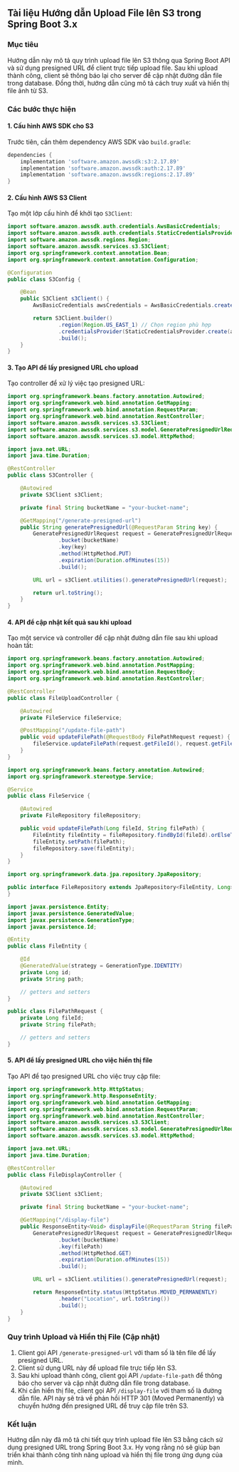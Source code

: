 ## Tài liệu Hướng dẫn Upload File lên S3 trong Spring Boot 3.x

### Mục tiêu
Hướng dẫn này mô tả quy trình upload file lên S3 thông qua Spring Boot API và sử dụng presigned URL để client trực tiếp upload file. Sau khi upload thành công, client sẽ thông báo lại cho server để cập nhật đường dẫn file trong database. Đồng thời, hướng dẫn cũng mô tả cách truy xuất và hiển thị file ảnh từ S3.

### Các bước thực hiện

#### 1. Cấu hình AWS SDK cho S3

Trước tiên, cần thêm dependency AWS SDK vào `build.gradle`:
```groovy
dependencies {
    implementation 'software.amazon.awssdk:s3:2.17.89'
    implementation 'software.amazon.awssdk:auth:2.17.89'
    implementation 'software.amazon.awssdk:regions:2.17.89'
}
```

#### 2. Cấu hình AWS S3 Client

Tạo một lớp cấu hình để khởi tạo `S3Client`:

```java
import software.amazon.awssdk.auth.credentials.AwsBasicCredentials;
import software.amazon.awssdk.auth.credentials.StaticCredentialsProvider;
import software.amazon.awssdk.regions.Region;
import software.amazon.awssdk.services.s3.S3Client;
import org.springframework.context.annotation.Bean;
import org.springframework.context.annotation.Configuration;

@Configuration
public class S3Config {

    @Bean
    public S3Client s3Client() {
        AwsBasicCredentials awsCredentials = AwsBasicCredentials.create("your-access-key", "your-secret-key");

        return S3Client.builder()
                .region(Region.US_EAST_1) // Chọn region phù hợp
                .credentialsProvider(StaticCredentialsProvider.create(awsCredentials))
                .build();
    }
}
```

#### 3. Tạo API để lấy presigned URL cho upload

Tạo controller để xử lý việc tạo presigned URL:

```java
import org.springframework.beans.factory.annotation.Autowired;
import org.springframework.web.bind.annotation.GetMapping;
import org.springframework.web.bind.annotation.RequestParam;
import org.springframework.web.bind.annotation.RestController;
import software.amazon.awssdk.services.s3.S3Client;
import software.amazon.awssdk.services.s3.model.GeneratePresignedUrlRequest;
import software.amazon.awssdk.services.s3.model.HttpMethod;

import java.net.URL;
import java.time.Duration;

@RestController
public class S3Controller {

    @Autowired
    private S3Client s3Client;

    private final String bucketName = "your-bucket-name";

    @GetMapping("/generate-presigned-url")
    public String generatePresignedUrl(@RequestParam String key) {
        GeneratePresignedUrlRequest request = GeneratePresignedUrlRequest.builder()
                .bucket(bucketName)
                .key(key)
                .method(HttpMethod.PUT)
                .expiration(Duration.ofMinutes(15))
                .build();

        URL url = s3Client.utilities().generatePresignedUrl(request);

        return url.toString();
    }
}
```

#### 4. API để cập nhật kết quả sau khi upload

Tạo một service và controller để cập nhật đường dẫn file sau khi upload hoàn tất:

```java
import org.springframework.beans.factory.annotation.Autowired;
import org.springframework.web.bind.annotation.PostMapping;
import org.springframework.web.bind.annotation.RequestBody;
import org.springframework.web.bind.annotation.RestController;

@RestController
public class FileUploadController {

    @Autowired
    private FileService fileService;

    @PostMapping("/update-file-path")
    public void updateFilePath(@RequestBody FilePathRequest request) {
        fileService.updateFilePath(request.getFileId(), request.getFilePath());
    }
}

import org.springframework.beans.factory.annotation.Autowired;
import org.springframework.stereotype.Service;

@Service
public class FileService {

    @Autowired
    private FileRepository fileRepository;

    public void updateFilePath(Long fileId, String filePath) {
        FileEntity fileEntity = fileRepository.findById(fileId).orElseThrow(() -> new RuntimeException("File not found"));
        fileEntity.setPath(filePath);
        fileRepository.save(fileEntity);
    }
}

import org.springframework.data.jpa.repository.JpaRepository;

public interface FileRepository extends JpaRepository<FileEntity, Long> {
}

import javax.persistence.Entity;
import javax.persistence.GeneratedValue;
import javax.persistence.GenerationType;
import javax.persistence.Id;

@Entity
public class FileEntity {

    @Id
    @GeneratedValue(strategy = GenerationType.IDENTITY)
    private Long id;
    private String path;

    // getters and setters
}

public class FilePathRequest {
    private Long fileId;
    private String filePath;

    // getters and setters
}
```

#### 5. API để lấy presigned URL cho việc hiển thị file

Tạo API để tạo presigned URL cho việc truy cập file:

```java
import org.springframework.http.HttpStatus;
import org.springframework.http.ResponseEntity;
import org.springframework.web.bind.annotation.GetMapping;
import org.springframework.web.bind.annotation.RequestParam;
import org.springframework.web.bind.annotation.RestController;
import software.amazon.awssdk.services.s3.S3Client;
import software.amazon.awssdk.services.s3.model.GeneratePresignedUrlRequest;
import software.amazon.awssdk.services.s3.model.HttpMethod;

import java.net.URL;
import java.time.Duration;

@RestController
public class FileDisplayController {

    @Autowired
    private S3Client s3Client;

    private final String bucketName = "your-bucket-name";

    @GetMapping("/display-file")
    public ResponseEntity<Void> displayFile(@RequestParam String filePath) {
        GeneratePresignedUrlRequest request = GeneratePresignedUrlRequest.builder()
                .bucket(bucketName)
                .key(filePath)
                .method(HttpMethod.GET)
                .expiration(Duration.ofMinutes(15))
                .build();

        URL url = s3Client.utilities().generatePresignedUrl(request);

        return ResponseEntity.status(HttpStatus.MOVED_PERMANENTLY)
                .header("Location", url.toString())
                .build();
    }
}
```

### Quy trình Upload và Hiển thị File (Cập nhật)

1. Client gọi API `/generate-presigned-url` với tham số là tên file để lấy presigned URL.
2. Client sử dụng URL này để upload file trực tiếp lên S3.
3. Sau khi upload thành công, client gọi API `/update-file-path` để thông báo cho server và cập nhật đường dẫn file trong database.
4. Khi cần hiển thị file, client gọi API `/display-file` với tham số là đường dẫn file. API này sẽ trả về phản hồi HTTP 301 (Moved Permanently) và chuyển hướng đến presigned URL để truy cập file trên S3.

### Kết luận

Hướng dẫn này đã mô tả chi tiết quy trình upload file lên S3 bằng cách sử dụng presigned URL trong Spring Boot 3.x. Hy vọng rằng nó sẽ giúp bạn triển khai thành công tính năng upload và hiển thị file trong ứng dụng của mình.